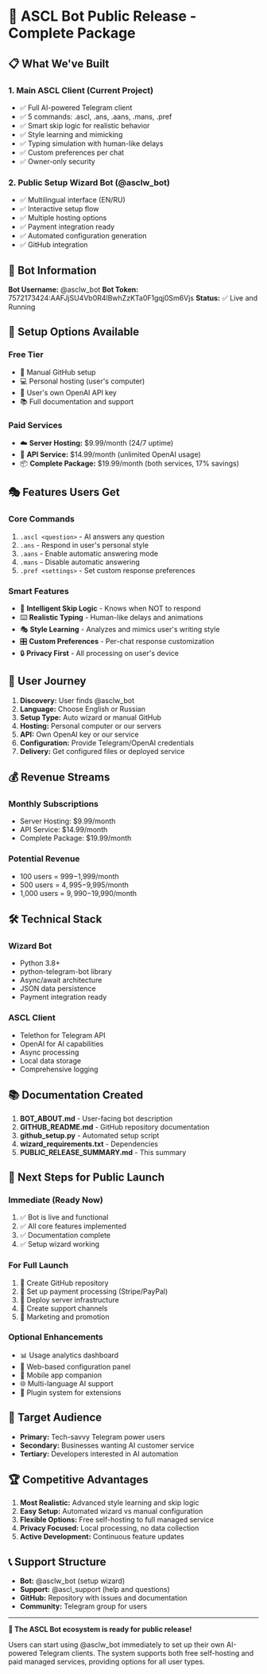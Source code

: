 # 🚀 ASCL Bot Public Release - Complete Package

## 📋 What We've Built

### 1. **Main ASCL Client** (Current Project)
- ✅ Full AI-powered Telegram client
- ✅ 5 commands: .ascl, .ans, .aans, .mans, .pref
- ✅ Smart skip logic for realistic behavior
- ✅ Style learning and mimicking
- ✅ Typing simulation with human-like delays
- ✅ Custom preferences per chat
- ✅ Owner-only security

### 2. **Public Setup Wizard Bot** (@asclw_bot)
- ✅ Multilingual interface (EN/RU)
- ✅ Interactive setup flow
- ✅ Multiple hosting options
- ✅ Payment integration ready
- ✅ Automated configuration generation
- ✅ GitHub integration

## 🎯 Bot Information

**Bot Username:** @asclw_bot
**Bot Token:** 7572173424:AAFJjSU4Vb0R4lBwhZzKTa0F1gqj0Sm6Vjs
**Status:** ✅ Live and Running

## 🔧 Setup Options Available

### **Free Tier**
- 📁 Manual GitHub setup
- 💻 Personal hosting (user's computer)
- 🔑 User's own OpenAI API key
- 📚 Full documentation and support

### **Paid Services**
- ☁️ **Server Hosting:** $9.99/month (24/7 uptime)
- 🔑 **API Service:** $14.99/month (unlimited OpenAI usage)
- 📦 **Complete Package:** $19.99/month (both services, 17% savings)

## 🎭 Features Users Get

### **Core Commands**
1. `.ascl <question>` - AI answers any question
2. `.ans` - Respond in user's personal style
3. `.aans` - Enable automatic answering mode
4. `.mans` - Disable automatic answering
5. `.pref <settings>` - Set custom response preferences

### **Smart Features**
- 🧠 **Intelligent Skip Logic** - Knows when NOT to respond
- ⌨️ **Realistic Typing** - Human-like delays and animations
- 🎭 **Style Learning** - Analyzes and mimics user's writing style
- 🎛️ **Custom Preferences** - Per-chat response customization
- 🔒 **Privacy First** - All processing on user's device

## 📱 User Journey

1. **Discovery:** User finds @asclw_bot
2. **Language:** Choose English or Russian
3. **Setup Type:** Auto wizard or manual GitHub
4. **Hosting:** Personal computer or our servers
5. **API:** Own OpenAI key or our service
6. **Configuration:** Provide Telegram/OpenAI credentials
7. **Delivery:** Get configured files or deployed service

## 💰 Revenue Streams

### **Monthly Subscriptions**
- Server Hosting: $9.99/month
- API Service: $14.99/month
- Complete Package: $19.99/month

### **Potential Revenue**
- 100 users = $999-$1,999/month
- 500 users = $4,995-$9,995/month
- 1,000 users = $9,990-$19,990/month

## 🛠️ Technical Stack

### **Wizard Bot**
- Python 3.8+
- python-telegram-bot library
- Async/await architecture
- JSON data persistence
- Payment integration ready

### **ASCL Client**
- Telethon for Telegram API
- OpenAI for AI capabilities
- Async processing
- Local data storage
- Comprehensive logging

## 📚 Documentation Created

1. **BOT_ABOUT.md** - User-facing bot description
2. **GITHUB_README.md** - GitHub repository documentation
3. **github_setup.py** - Automated setup script
4. **wizard_requirements.txt** - Dependencies
5. **PUBLIC_RELEASE_SUMMARY.md** - This summary

## 🚀 Next Steps for Public Launch

### **Immediate (Ready Now)**
1. ✅ Bot is live and functional
2. ✅ All core features implemented
3. ✅ Documentation complete
4. ✅ Setup wizard working

### **For Full Launch**
1. 🔄 Create GitHub repository
2. 🔄 Set up payment processing (Stripe/PayPal)
3. 🔄 Deploy server infrastructure
4. 🔄 Create support channels
5. 🔄 Marketing and promotion

### **Optional Enhancements**
- 📊 Usage analytics dashboard
- 🎨 Web-based configuration panel
- 📱 Mobile app companion
- 🌐 Multi-language AI support
- 🔌 Plugin system for extensions

## 🎯 Target Audience

- **Primary:** Tech-savvy Telegram power users
- **Secondary:** Businesses wanting AI customer service
- **Tertiary:** Developers interested in AI automation

## 🏆 Competitive Advantages

1. **Most Realistic:** Advanced style learning and skip logic
2. **Easy Setup:** Automated wizard vs manual configuration
3. **Flexible Options:** Free self-hosting to full managed service
4. **Privacy Focused:** Local processing, no data collection
5. **Active Development:** Continuous feature updates

## 📞 Support Structure

- **Bot:** @asclw_bot (setup wizard)
- **Support:** @ascl_support (help and questions)
- **GitHub:** Repository with issues and documentation
- **Community:** Telegram group for users

---

**🎉 The ASCL Bot ecosystem is ready for public release!**

Users can start using @asclw_bot immediately to set up their own AI-powered Telegram clients. The system supports both free self-hosting and paid managed services, providing options for all user types.
